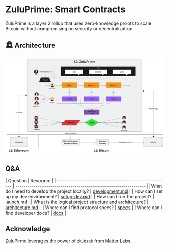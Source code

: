 # ZuluPrime: Smart Contracts

ZuluPrime is a layer 2 rollup that uses zero-knowledge proofs to scale Bitcoin without compromising on security or
decentralization.

## 🏛 Architecture

![zuluprime-architecture.svg](./zuluprime-architecture.svg)

## Q&A

| Question                                                | Resource                                                         |
| ------------------------------------------------------- | ---------------------------------------------------------------- || What do I need to develop the project locally?          | [development.md](docs/guides/development.md)                     |
| How can I set up my dev environment?                    | [setup-dev.md](docs/guides/setup-dev.md)                         |
| How can I run the project?                              | [launch.md](docs/guides/launch.md)                               |
| What is the logical project structure and architecture? | [architecture.md](docs/guides/architecture.md)                   |
| Where can I find protocol specs?                        | [specs](docs/specs/README.md)                                    |
| Where can I find developer docs?                        | [docs](https://docs.zulunetwork.io/introduction/welcome-to-zulu) |

## Acknowledge
ZuluPirme leverages the power of [`zkStack`](https://github.com/matter-labs/zksync-era) from [Matter Labs](https://github.com/matter-labs). 


